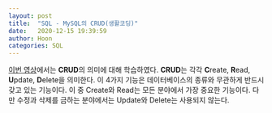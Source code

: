 ```yaml
---
layout: post
title:  "SQL - MySQL의 CRUD(생활코딩)"
date:   2020-12-15 19:39:59
author: Hoon
categories: SQL
---
```


[이번 영상](https://opentutorials.org/course/3161/19538)에서는 **CRUD**의 의미에 대해 학습하였다. **CRUD**는 각각 **C**reate, **R**ead, **U**pdate, **D**elete을 의미한다. 이 4가지 기능은 데이터베이스의 종류와 무관하게 반드시 갖고 있는 기능이다. 이 중 Create와 Read는 모든 분야에서 가장 중요한 기능이다. 다만 수정과 삭제를 금하는 분야에서는 Update와 Delete는 사용되지 않는다.